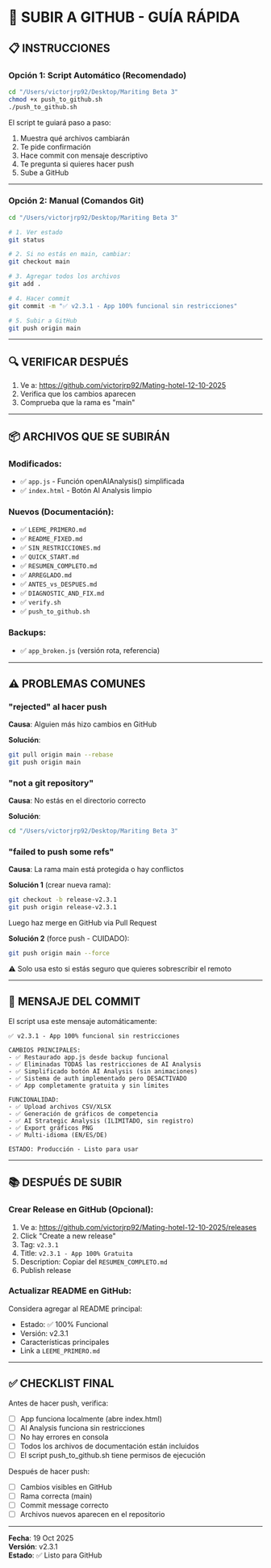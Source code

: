 # 🚀 SUBIR A GITHUB - GUÍA RÁPIDA

## 📋 INSTRUCCIONES

### Opción 1: Script Automático (Recomendado)

```bash
cd "/Users/victorjrp92/Desktop/Mariting Beta 3"
chmod +x push_to_github.sh
./push_to_github.sh
```

El script te guiará paso a paso:
1. Muestra qué archivos cambiarán
2. Te pide confirmación
3. Hace commit con mensaje descriptivo
4. Te pregunta si quieres hacer push
5. Sube a GitHub

---

### Opción 2: Manual (Comandos Git)

```bash
cd "/Users/victorjrp92/Desktop/Mariting Beta 3"

# 1. Ver estado
git status

# 2. Si no estás en main, cambiar:
git checkout main

# 3. Agregar todos los archivos
git add .

# 4. Hacer commit
git commit -m "✅ v2.3.1 - App 100% funcional sin restricciones"

# 5. Subir a GitHub
git push origin main
```

---

## 🔍 VERIFICAR DESPUÉS

1. Ve a: https://github.com/victorjrp92/Mating-hotel-12-10-2025
2. Verifica que los cambios aparecen
3. Comprueba que la rama es "main"

---

## 📦 ARCHIVOS QUE SE SUBIRÁN

### Modificados:
- ✅ `app.js` - Función openAIAnalysis() simplificada
- ✅ `index.html` - Botón AI Analysis limpio

### Nuevos (Documentación):
- ✅ `LEEME_PRIMERO.md`
- ✅ `README_FIXED.md`
- ✅ `SIN_RESTRICCIONES.md`
- ✅ `QUICK_START.md`
- ✅ `RESUMEN_COMPLETO.md`
- ✅ `ARREGLADO.md`
- ✅ `ANTES_vs_DESPUES.md`
- ✅ `DIAGNOSTIC_AND_FIX.md`
- ✅ `verify.sh`
- ✅ `push_to_github.sh`

### Backups:
- ✅ `app_broken.js` (versión rota, referencia)

---

## ⚠️ PROBLEMAS COMUNES

### "rejected" al hacer push

**Causa**: Alguien más hizo cambios en GitHub

**Solución**:
```bash
git pull origin main --rebase
git push origin main
```

### "not a git repository"

**Causa**: No estás en el directorio correcto

**Solución**:
```bash
cd "/Users/victorjrp92/Desktop/Mariting Beta 3"
```

### "failed to push some refs"

**Causa**: La rama main está protegida o hay conflictos

**Solución 1** (crear nueva rama):
```bash
git checkout -b release-v2.3.1
git push origin release-v2.3.1
```

Luego haz merge en GitHub via Pull Request

**Solución 2** (force push - CUIDADO):
```bash
git push origin main --force
```
⚠️ Solo usa esto si estás seguro que quieres sobrescribir el remoto

---

## 🎯 MENSAJE DEL COMMIT

El script usa este mensaje automáticamente:

```
✅ v2.3.1 - App 100% funcional sin restricciones

CAMBIOS PRINCIPALES:
- ✅ Restaurado app.js desde backup funcional
- ✅ Eliminadas TODAS las restricciones de AI Analysis
- ✅ Simplificado botón AI Analysis (sin animaciones)
- ✅ Sistema de auth implementado pero DESACTIVADO
- ✅ App completamente gratuita y sin límites

FUNCIONALIDAD:
- ✅ Upload archivos CSV/XLSX
- ✅ Generación de gráficos de competencia
- ✅ AI Strategic Analysis (ILIMITADO, sin registro)
- ✅ Export gráficos PNG
- ✅ Multi-idioma (EN/ES/DE)

ESTADO: Producción - Listo para usar
```

---

## 📚 DESPUÉS DE SUBIR

### Crear Release en GitHub (Opcional):

1. Ve a: https://github.com/victorjrp92/Mating-hotel-12-10-2025/releases
2. Click "Create a new release"
3. Tag: `v2.3.1`
4. Title: `v2.3.1 - App 100% Gratuita`
5. Description: Copiar del `RESUMEN_COMPLETO.md`
6. Publish release

### Actualizar README en GitHub:

Considera agregar al README principal:
- Estado: ✅ 100% Funcional
- Versión: v2.3.1
- Características principales
- Link a `LEEME_PRIMERO.md`

---

## ✅ CHECKLIST FINAL

Antes de hacer push, verifica:

- [ ] App funciona localmente (abre index.html)
- [ ] AI Analysis funciona sin restricciones
- [ ] No hay errores en consola
- [ ] Todos los archivos de documentación están incluidos
- [ ] El script push_to_github.sh tiene permisos de ejecución

Después de hacer push:

- [ ] Cambios visibles en GitHub
- [ ] Rama correcta (main)
- [ ] Commit message correcto
- [ ] Archivos nuevos aparecen en el repositorio

---

**Fecha**: 19 Oct 2025  
**Versión**: v2.3.1  
**Estado**: ✅ Listo para GitHub
